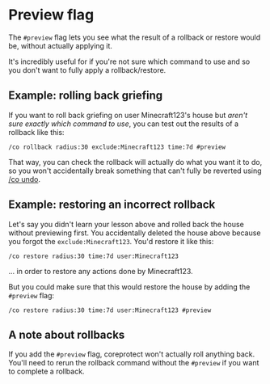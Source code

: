 # Preview flag

The `#preview` flag lets you see what the result of a rollback or restore would
be, without actually applying it.

It's incredibly useful for if you're not sure which command to use and so you
don't want to fully apply a rollback/restore.

## Example: rolling back griefing

If you want to roll back griefing on user Minecraft123's house but *aren't sure
exactly which command to use*, you can test out the results of a rollback like
this:

```
/co rollback radius:30 exclude:Minecraft123 time:7d #preview
```

That way, you can check the rollback will actually do what you want it to do,
so you won't accidentally break something that can't fully be reverted using
[/co undo](../undo.md).

## Example: restoring an incorrect rollback

Let's say you didn't learn your lesson above and rolled back the house without
previewing first. You accidentally deleted the house above because you forgot
the `exclude:Minecraft123`. You'd restore it like this:

```
/co restore radius:30 time:7d user:Minecraft123
```

... in order to restore any actions done by Minecraft123.

But you could make sure that this would restore the house by adding the
`#preview` flag:

```
/co restore radius:30 time:7d user:Minecraft123 #preview
```

## A note about rollbacks

If you add the `#preview` flag, coreprotect won't actually roll anything back.  
You'll need to rerun the rollback command without the `#preview` if you want
to complete a rollback.

